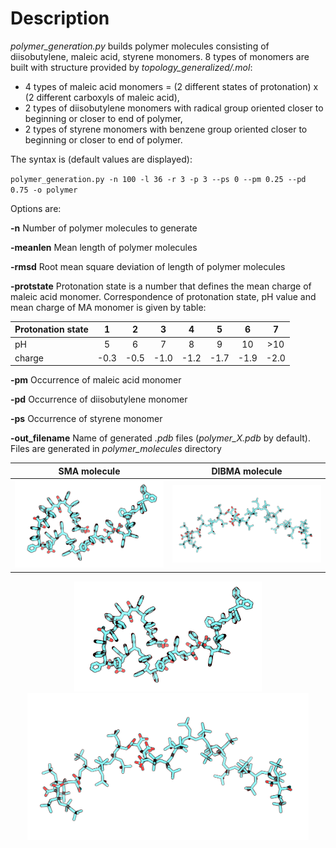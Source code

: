 # Description

*polymer_generation.py* builds polymer molecules consisting of diisobutylene, maleic acid, styrene monomers. 8 types of monomers are built with structure provided by *topology_generalized/.mol*:
- 4 types of maleic acid monomers = (2 different states of protonation) x (2 different carboxyls of maleic acid),
- 2 types of diisobutylene monomers with radical group oriented closer to beginning or closer to end of polymer,
- 2 types of styrene monomers with benzene group oriented closer to beginning or closer to end of polymer.

The syntax is (default values are displayed):

`polymer_generation.py -n 100 -l 36 -r 3 -p 3 --ps 0 --pm 0.25 --pd 0.75 -o polymer`

Options are:

**-n** Number of polymer molecules to generate

**-meanlen** Mean length of polymer molecules

**-rmsd** Root mean square deviation of length of polymer molecules

**-protstate** Protonation state is a number that defines the mean charge of maleic acid monomer. Correspondence of protonation state, pH value and mean charge of MA monomer is given by table:

| Protonation state   | 1 | 2 | 3 | 4 | 5 | 6 | 7 |
|:---|:---:|:---:|:---:|:---:|:---:|:---:|:---:|
| pH  | 5 | 6 | 7 | 8 | 9 | 10 | >10 |
| charge | -0.3 | -0.5 | -1.0 | -1.2 | -1.7 | -1.9 | -2.0 |

**-pm** Occurrence of maleic acid monomer

**-pd** Occurrence of diisobutylene monomer

**-ps** Occurrence of styrene monomer

**-out_filename** Name of generated *.pdb* files (*polymer_X.pdb* by default). Files are generated in *polymer_molecules* directory

|SMA molecule|DIBMA molecule|
|----|----|
|![SMA](../images/pol_SMA.png)|![DIBMA](../images/pol_DIBMA.png)|

<p align="center">
  <img src="../images/pol_SMA.png" width="300" title="SMA molecule"/>
  <img src="../images/pol_DIBMA.png" width="450" title="DIBMA molecule"/> 
</p>
